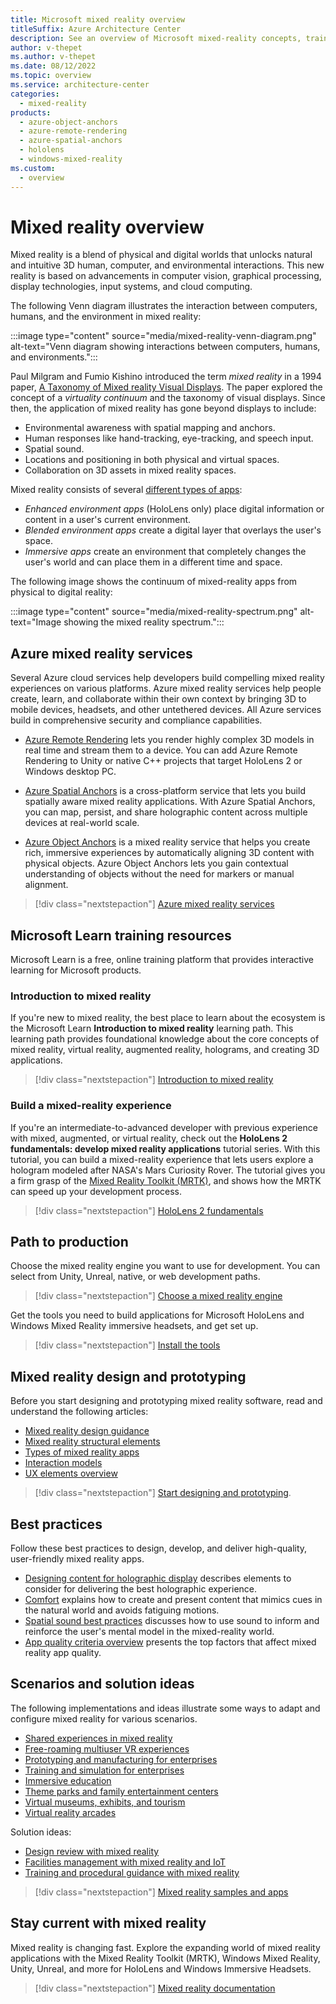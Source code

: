 ```yaml
---
title: Microsoft mixed reality overview
titleSuffix: Azure Architecture Center
description: See an overview of Microsoft mixed-reality concepts, training, best practices, and Azure services.
author: v-thepet
ms.author: v-thepet
ms.date: 08/12/2022
ms.topic: overview
ms.service: architecture-center
categories:
  - mixed-reality
products:
  - azure-object-anchors
  - azure-remote-rendering
  - azure-spatial-anchors
  - hololens
  - windows-mixed-reality
ms.custom:
  - overview
---
```


# Mixed reality overview

Mixed reality is a blend of physical and digital worlds that unlocks natural and intuitive 3D human, computer, and environmental interactions. This new reality is based on advancements in computer vision, graphical processing, display technologies, input systems, and cloud computing.

The following Venn diagram illustrates the interaction between computers, humans, and the environment in mixed reality:

:::image type="content" source="media/mixed-reality-venn-diagram.png" alt-text="Venn diagram showing interactions between computers, humans, and environments.":::

Paul Milgram and Fumio Kishino introduced the term *mixed reality* in a 1994 paper, [A Taxonomy of Mixed reality Visual Displays](https://search.ieice.org/bin/summary.php?id=e77-d_12_1321). The paper explored the concept of a *virtuality continuum* and the taxonomy of visual displays. Since then, the application of mixed reality has gone beyond displays to include:

- Environmental awareness with spatial mapping and anchors.
- Human responses like hand-tracking, eye-tracking, and speech input.
- Spatial sound.
- Locations and positioning in both physical and virtual spaces.
- Collaboration on 3D assets in mixed reality spaces.

Mixed reality consists of several [different types of apps](/windows/mixed-reality/discover/types-of-mixed-reality-apps):

- *Enhanced environment apps* (HoloLens only) place digital information or content in a user's current environment.
- *Blended environment apps* create a digital layer that overlays the user's space.
- *Immersive apps* create an environment that completely changes the user's world and can place them in a different time and space.

The following image shows the continuum of mixed-reality apps from physical to digital reality:

:::image type="content" source="media/mixed-reality-spectrum.png" alt-text="Image showing the mixed reality spectrum.":::

## Azure mixed reality services

Several Azure cloud services help developers build compelling mixed reality experiences on various platforms. Azure mixed reality services help people create, learn, and collaborate within their own context by bringing 3D to mobile devices, headsets, and other untethered devices. All Azure services build in comprehensive security and compliance capabilities.

- [Azure Remote Rendering](https://azure.microsoft.com/services/remote-rendering) lets you render highly complex 3D models in real time and stream them to a device. You can add Azure Remote Rendering to Unity or native C++ projects that target HoloLens 2 or Windows desktop PC.

- [Azure Spatial Anchors](https://azure.microsoft.com/services/spatial-anchors) is a cross-platform service that lets you build spatially aware mixed reality applications. With Azure Spatial Anchors, you can map, persist, and share holographic content across multiple devices at real-world scale.

- [Azure Object Anchors](https://azure.microsoft.com/services/object-anchors) is a mixed reality service that helps you create rich, immersive experiences by automatically aligning 3D content with physical objects. Azure Object Anchors lets you gain contextual understanding of objects without the need for markers or manual alignment.

> [!div class="nextstepaction"]
> [Azure mixed reality services](/windows/mixed-reality/develop/mixed-reality-cloud-services)

## Microsoft Learn training resources

Microsoft Learn is a free, online training platform that provides interactive learning for Microsoft products.

### Introduction to mixed reality

If you're new to mixed reality, the best place to learn about the ecosystem is the Microsoft Learn **Introduction to mixed reality** learning path. This learning path provides foundational knowledge about the core concepts of mixed reality, virtual reality, augmented reality, holograms, and creating 3D applications.

> [!div class="nextstepaction"]
> [Introduction to mixed reality](/learn/modules/intro-to-mixed-reality)

### Build a mixed-reality experience

If you're an intermediate-to-advanced developer with previous experience with mixed, augmented, or virtual reality, check out the **HoloLens 2 fundamentals: develop mixed reality applications**  tutorial series. With this tutorial, you can build a mixed-reality experience that lets users explore a hologram modeled after NASA's Mars Curiosity Rover. The tutorial gives you a firm grasp of the [Mixed Reality Toolkit (MRTK)](/windows/mixed-reality/mrtk-unity/mrtk2), and shows how the MRTK can speed up your development process.

> [!div class="nextstepaction"]
> [HoloLens 2 fundamentals](/learn/paths/beginner-hololens-2-tutorials)

## Path to production

Choose the mixed reality engine you want to use for development. You can select from Unity, Unreal, native, or web development paths.

> [!div class="nextstepaction"]
> [Choose a mixed reality engine](/windows/mixed-reality/develop/choosing-an-engine)

Get the tools you need to build applications for Microsoft HoloLens and Windows Mixed Reality immersive headsets, and get set up.

> [!div class="nextstepaction"]
> [Install the tools](/windows/mixed-reality/develop/install-the-tools)

## Mixed reality design and prototyping

Before you start designing and prototyping mixed reality software, read and understand the following articles:

- [Mixed reality design guidance](/windows/mixed-reality/design/about-this-design-guidance)
- [Mixed reality structural elements](/windows/mixed-reality/design/core-concepts-landingpage)
- [Types of mixed reality apps](/windows/mixed-reality/discover/types-of-mixed-reality-apps)
- [Interaction models](/windows/mixed-reality/design/interaction-fundamentals)
- [UX elements overview](/windows/mixed-reality/design/app-patterns-landingpage)

> [!div class="nextstepaction"]
> [Start designing and prototyping](/windows/mixed-reality/design).

## Best practices

Follow these best practices to design, develop, and deliver high-quality, user-friendly mixed reality apps.

- [Designing content for holographic display](/windows/mixed-reality/design/designing-content-for-holographic-display) describes elements to consider for delivering the best holographic experience.
- [Comfort](/windows/mixed-reality/design/comfort) explains how to create and present content that mimics cues in the natural world and avoids fatiguing motions.
- [Spatial sound best practices](/windows/mixed-reality/design/spatial-sound-design) discusses how to use sound to inform and reinforce the user's mental model in the mixed-reality world.
- [App quality criteria overview](/windows/mixed-reality/develop/advanced-concepts/app-quality-criteria-overview) presents the top factors that affect mixed reality app quality.

## Scenarios and solution ideas

The following implementations and ideas illustrate some ways to adapt and configure mixed reality for various scenarios.

- [Shared experiences in mixed reality](/windows/mixed-reality/design/shared-experiences-in-mixed-reality)
- [Free-roaming multiuser VR experiences](/windows/mixed-reality/enthusiast-guide/free-roam-vr-multiuser-experiences)
- [Prototyping and manufacturing for enterprises](/windows/mixed-reality/enthusiast-guide/prototyping-manufacturing)
- [Training and simulation for enterprises](/windows/mixed-reality/enthusiast-guide/training-simulation)
- [Immersive education](/windows/mixed-reality/enthusiast-guide/immersive-education)
- [Theme parks and family entertainment centers](/windows/mixed-reality/enthusiast-guide/theme-parks-family-entertainment)
- [Virtual museums, exhibits, and tourism](/windows/mixed-reality/enthusiast-guide/virtual-museums)
- [Virtual reality arcades](/windows/mixed-reality/enthusiast-guide/virtual-reality-arcades)

Solution ideas:

- [Design review with mixed reality](../../solution-ideas/articles/collaborative-design-review-powered-by-mixed-reality.yml)
- [Facilities management with mixed reality and IoT](../../solution-ideas/articles/facilities-management-powered-by-mixed-reality-and-iot.yml)
- [Training and procedural guidance with mixed reality](../../solution-ideas/articles/training-and-procedural-guidance-powered-by-mixed-reality.yml)

> [!div class="nextstepaction"]
> [Mixed reality samples and apps](/windows/mixed-reality/develop/features-and-samples)

## Stay current with mixed reality

Mixed reality is changing fast. Explore the expanding world of mixed reality applications with the Mixed Reality Toolkit (MRTK), Windows Mixed Reality, Unity, Unreal, and more for HoloLens and Windows Immersive Headsets.

> [!div class="nextstepaction"]
> [Mixed reality documentation](/windows/mixed-reality)

